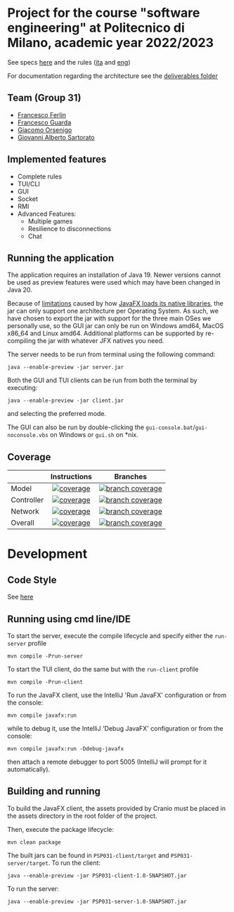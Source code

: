 # Project for the course "software engineering" at Politecnico di Milano, academic year 2022/2023

See specs [here](docs/Requisiti.pdf) and the rules
([ita](docs/MyShelfie_Rulebook_ITA.pdf) and [eng](docs/MyShelfie_Rulebook_ENG.pdf))

For documentation regarding the architecture see the [deliverables folder](deliverables)

## Team (Group 31)

- [Francesco Ferlin](https://github.com/Furrrlo)
- [Francesco Guarda](https://github.com/FrancescoGuarda)
- [Giacomo Orsenigo](https://github.com/jackorse)
- [Giovanni Alberto Sartorato](https://github.com/giovannialbertos)

## Implemented features

- Complete rules
- TUI/CLI
- GUI
- Socket
- RMI
- Advanced Features:
    - Multiple games
    - Resilience to disconnections
    - Chat

## Running the application

The application requires an installation of Java 19. Newer versions cannot be used
as preview features were used which may have been changed in Java 20.

Because of [limitations](https://www.reddit.com/r/JavaFX/comments/twye9j/comment/i3l6rq5/)
caused by
how [JavaFX loads its native libraries](https://github.com/openjdk/jfx/blob/d010d41cc9519a792957c6dda8275757b4664704/modules/javafx.graphics/src/main/java/com/sun/glass/utils/NativeLibLoader.java#L213),
the jar can only support one architecture per Operating System.
As such, we have chosen to export the jar with support for the three main OSes we personally use,
so the GUI jar can only be run on Windows amd64, MacOS x86_64 and Linux amd64.
Additional platforms can be supported by re-compiling the jar with whatever JFX natives you need.

The server needs to be run from terminal using the following command:

```shell
java --enable-preview -jar server.jar
```

Both the GUI and TUI clients can be run from both the terminal by executing:

```shell
java --enable-preview -jar client.jar
```

and selecting the preferred mode.

The GUI can also be run by double-clicking the `gui-console.bat`/`gui-noconsole.vbs`
on Windows or `gui.sh` on *nix.

## Coverage

|            |                                                                    Instructions                                                                    |                                                                          Branches                                                                           |
|------------|:--------------------------------------------------------------------------------------------------------------------------------------------------:|:-----------------------------------------------------------------------------------------------------------------------------------------------------------:|
| Model      |   [![coverage](../badges/jacoco-model.svg)](https://github.com/Furrrlo/ing-sw-2023-ferlin-orsenigo-guarda-sartorato/actions/workflows/test.yml)    |   [![branch coverage](../badges/branches-model.svg)](https://github.com/Furrrlo/ing-sw-2023-ferlin-orsenigo-guarda-sartorato/actions/workflows/test.yml)    |
| Controller | [![coverage](../badges/jacoco-controller.svg)](https://github.com/Furrrlo/ing-sw-2023-ferlin-orsenigo-guarda-sartorato/actions/workflows/test.yml) | [![branch coverage](../badges/branches-controller.svg)](https://github.com/Furrrlo/ing-sw-2023-ferlin-orsenigo-guarda-sartorato/actions/workflows/test.yml) |
| Network    |  [![coverage](../badges/jacoco-network.svg)](https://github.com/Furrrlo/ing-sw-2023-ferlin-orsenigo-guarda-sartorato/actions/workflows/test.yml)   |  [![branch coverage](../badges/branches-network.svg)](https://github.com/Furrrlo/ing-sw-2023-ferlin-orsenigo-guarda-sartorato/actions/workflows/test.yml)   |
| Overall    |  [![coverage](../badges/jacoco-overall.svg)](https://github.com/Furrrlo/ing-sw-2023-ferlin-orsenigo-guarda-sartorato/actions/workflows/test.yml)   |  [![branch coverage](../badges/branches-overall.svg)](https://github.com/Furrrlo/ing-sw-2023-ferlin-orsenigo-guarda-sartorato/actions/workflows/test.yml)   |

# Development

## Code Style

See [here](CODE_STYLE.md)

## Running using cmd line/IDE

To start the server, execute the compile lifecycle and specify either the `run-server` profile

```shell
mvn compile -Prun-server
```

To start the TUI client, do the same but with the `run-client` profile

```shell
mvn compile -Prun-client
```

To run the JavaFX client, use the IntelliJ 'Run JavaFX' configuration or from the console:

```shell
mvn compile javafx:run
```

while to debug it, use the IntelliJ 'Debug JavaFX' configuration or from the console:

```shell
mvn compile javafx:run -Ddebug-javafx
```

then attach a remote debugger to port 5005 (IntelliJ will prompt for it automatically).

## Building and running

To build the JavaFX client, the assets provided by Cranio must be placed in the assets directory
in the root folder of the project.

Then, execute the package lifecycle:

```shell
mvn clean package
```

The built jars can be found in `PSP031-client/target` and `PSP031-server/target`.
To run the client:

```shell
java --enable-preview -jar PSP031-client-1.0-SNAPSHOT.jar
```

To run the server:

```shell
java --enable-preview -jar PSP031-server-1.0-SNAPSHOT.jar
```